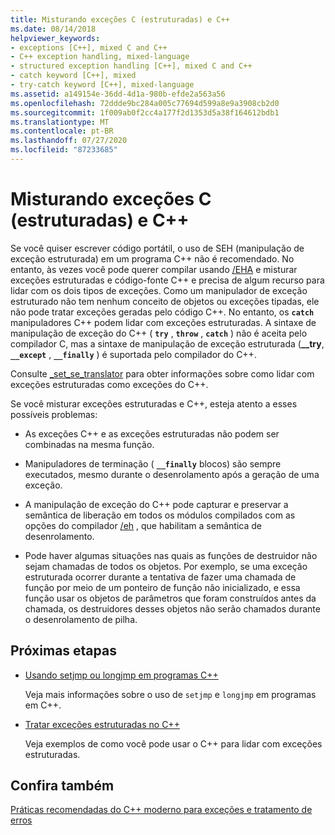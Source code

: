 ```yaml
---
title: Misturando exceções C (estruturadas) e C++
ms.date: 08/14/2018
helpviewer_keywords:
- exceptions [C++], mixed C and C++
- C++ exception handling, mixed-language
- structured exception handling [C++], mixed C and C++
- catch keyword [C++], mixed
- try-catch keyword [C++], mixed-language
ms.assetid: a149154e-36dd-4d1a-980b-efde2a563a56
ms.openlocfilehash: 72ddde9bc284a005c77694d599a8e9a3908cb2d0
ms.sourcegitcommit: 1f009ab0f2cc4a177f2d1353d5a38f164612bdb1
ms.translationtype: MT
ms.contentlocale: pt-BR
ms.lasthandoff: 07/27/2020
ms.locfileid: "87233685"
---
```

# <a name="mixing-c-structured-and-c-exceptions"></a>Misturando exceções C (estruturadas) e C++

Se você quiser escrever código portátil, o uso de SEH (manipulação de exceção estruturada) em um programa C++ não é recomendado. No entanto, às vezes você pode querer compilar usando [/EHA](../build/reference/eh-exception-handling-model.md) e misturar exceções estruturadas e código-fonte C++ e precisa de algum recurso para lidar com os dois tipos de exceções. Como um manipulador de exceção estruturado não tem nenhum conceito de objetos ou exceções tipadas, ele não pode tratar exceções geradas pelo código C++. No entanto, os **`catch`** manipuladores C++ podem lidar com exceções estruturadas. A sintaxe de manipulação de exceção do C++ ( **`try`** , **`throw`** , **`catch`** ) não é aceita pelo compilador C, mas a sintaxe de manipulação de exceção estruturada (**__try**, **`__except`** , **`__finally`** ) é suportada pelo compilador do C++.

Consulte [_set_se_translator](../c-runtime-library/reference/set-se-translator.md) para obter informações sobre como lidar com exceções estruturadas como exceções do C++.

Se você misturar exceções estruturadas e C++, esteja atento a esses possíveis problemas:

- As exceções C++ e as exceções estruturadas não podem ser combinadas na mesma função.

- Manipuladores de terminação ( **`__finally`** blocos) são sempre executados, mesmo durante o desenrolamento após a geração de uma exceção.

- A manipulação de exceção do C++ pode capturar e preservar a semântica de liberação em todos os módulos compilados com as opções do compilador [/eh](../build/reference/eh-exception-handling-model.md) , que habilitam a semântica de desenrolamento.

- Pode haver algumas situações nas quais as funções de destruidor não sejam chamadas de todos os objetos. Por exemplo, se uma exceção estruturada ocorrer durante a tentativa de fazer uma chamada de função por meio de um ponteiro de função não inicializado, e essa função usar os objetos de parâmetros que foram construídos antes da chamada, os destruidores desses objetos não serão chamados durante o desenrolamento de pilha.

## <a name="next-steps"></a>Próximas etapas

- [Usando setjmp ou longjmp em programas C++](../cpp/using-setjmp-longjmp.md)

  Veja mais informações sobre o uso de `setjmp` e `longjmp` em programas em C++.

- [Tratar exceções estruturadas no C++](../cpp/exception-handling-differences.md)

  Veja exemplos de como você pode usar o C++ para lidar com exceções estruturadas.

## <a name="see-also"></a>Confira também

[Práticas recomendadas do C++ moderno para exceções e tratamento de erros](../cpp/errors-and-exception-handling-modern-cpp.md)
